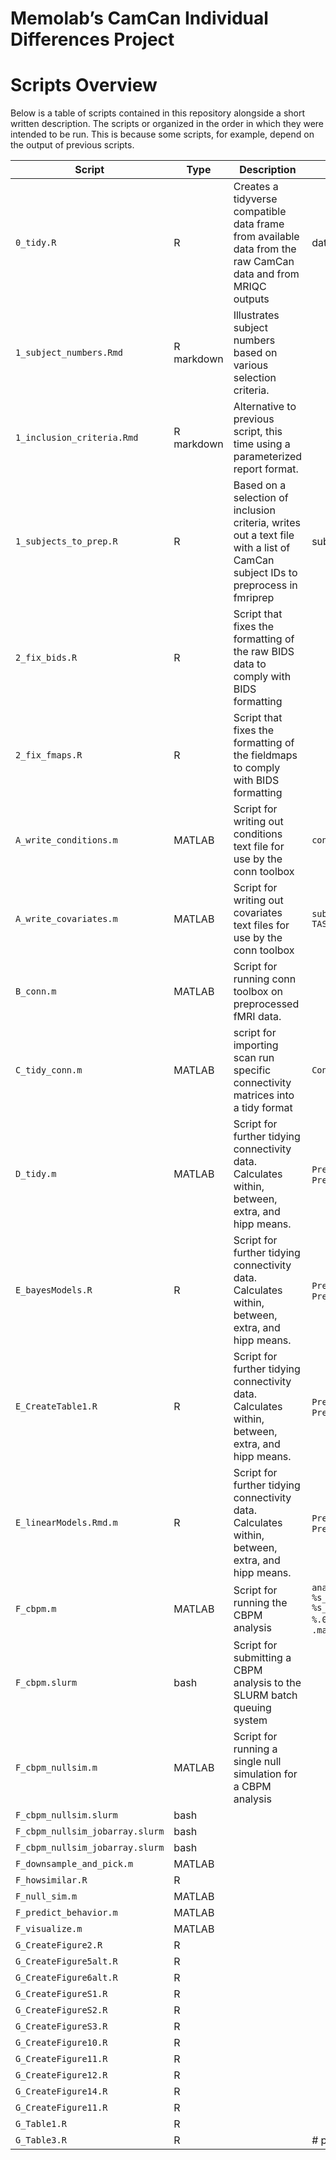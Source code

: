 Memolab’s CamCan Individual Differences Project
================

# Scripts Overview

Below is a table of scripts contained in this repository alongside a
short written description. The scripts or organized in the order in
which they were intended to be run. This is because some scripts, for
example, depend on the output of previous scripts.

| Script                          | Type       | Description                                                                                                                    | Key Output                                                                                     |
|---------------------------------|------------|--------------------------------------------------------------------------------------------------------------------------------|------------------------------------------------------------------------------------------------|
| `0_tidy.R`                      | R          | Creates a tidyverse compatible data frame from available data from the raw CamCan data and from MRIQC outputs                  | data.rds, motion.rds                                                                           |
| `1_subject_numbers.Rmd`         | R markdown | Illustrates subject numbers based on various selection criteria.                                                               |                                                                                                |
| `1_inclusion_criteria.Rmd`      | R markdown | Alternative to previous script, this time using a parameterized report format.                                                 |                                                                                                |
| `1_subjects_to_prep.R`          | R          | Based on a selection of inclusion criteria, writes out a text file with a list of CamCan subject IDs to preprocess in fmriprep | subjects_to_prep.txt                                                                           |
| `2_fix_bids.R`                  | R          | Script that fixes the formatting of the raw BIDS data to comply with BIDS formatting                                           |                                                                                                |
| `2_fix_fmaps.R`                 | R          | Script that fixes the formatting of the fieldmaps to comply with BIDS formatting                                               |                                                                                                |
| `A_write_conditions.m`          | MATLAB     | Script for writing out conditions text file for use by the conn toolbox                                                        | `conditions.csv`                                                                               |
| `A_write_covariates.m`          | MATLAB     | Script for writing out covariates text files for use by the conn toolbox                                                       | `sub-###_task-TASK_standard_motion.txt`                                                        |
| `B_conn.m`                      | MATLAB     | Script for running conn toolbox on preprocessed fMRI data.                                                                     |                                                                                                |
| `C_tidy_conn.m`                      | MATLAB     | script for importing scan run specific connectivity matrices into a tidy format                                                | `ConnTbl.mat`                                                                                  |
| `D_tidy.m`                      | MATLAB     | Script for further tidying connectivity data. Calculates within, between, extra, and hipp means.                               | `PredictTbl.mat`, `PredictTbl.csv`                                                             |
| `E_bayesModels.R`                      | R     | Script for further tidying connectivity data. Calculates within, between, extra, and hipp means.                               | `PredictTbl.mat`, `PredictTbl.csv`                                                             |
| `E_CreateTable1.R`                      | R     | Script for further tidying connectivity data. Calculates within, between, extra, and hipp means.                               | `PredictTbl.mat`, `PredictTbl.csv`                                                             |
| `E_linearModels.Rmd.m`                      | R     | Script for further tidying connectivity data. Calculates within, between, extra, and hipp means.                               | `PredictTbl.mat`, `PredictTbl.csv`                                                             |
| `F_cbpm.m`                      | MATLAB     | Script for running the CBPM analysis                                                                                           | `analysis-cbpm_outcome-%s_connections-%s_connectome-%s_thresh-%.03f_partialCor-%s.csv`; `.mat` |
| `F_cbpm.slurm`                  | bash       | Script for submitting a CBPM analysis to the SLURM batch queuing system                                                        |                                                                                                |
| `F_cbpm_nullsim.m`              | MATLAB     | Script for running a single null simulation for a CBPM analysis                                                                |                                                                                                |
| `F_cbpm_nullsim.slurm`          | bash       |  |                                                                                                |
| `F_cbpm_nullsim_jobarray.slurm` | bash       |  |                                                                                                |
| `F_cbpm_nullsim_jobarray.slurm` | bash       |    |    
| `F_downsample_and_pick.m` | MATLAB       |     |   
| `F_howsimilar.R` | R       |   |   
| `F_null_sim.m` | MATLAB       |   |   
| `F_predict_behavior.m` | MATLAB       |   |   
| `F_visualize.m` | MATLAB       |   |   
| `G_CreateFigure2.R` | R       |    |   
| `G_CreateFigure5alt.R` | R       |   |   
| `G_CreateFigure6alt.R` | R       |    |   
| `G_CreateFigureS1.R` | R       |   |   
| `G_CreateFigureS2.R` | R       |   |   
| `G_CreateFigureS3.R` | R       |    |   
| `G_CreateFigure10.R` | R       |   |   
| `G_CreateFigure11.R` | R       |   |   
| `G_CreateFigure12.R` | R       |   |   
| `G_CreateFigure14.R` | R       |             |   
| `G_CreateFigure11.R` | R       |                               |   
| `G_Table1.R` | R       |                                  |   
| `G_Table3.R` | R       |                                  |   # paper-CamCanIDs
